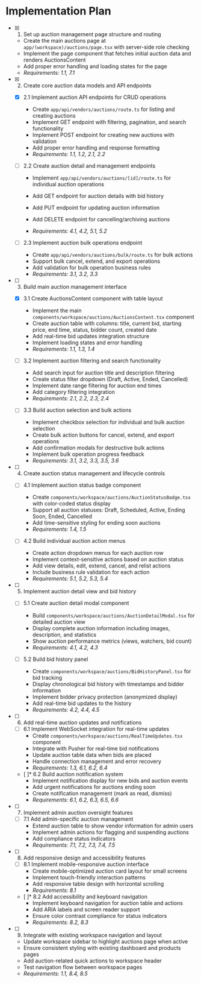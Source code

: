 # Implementation Plan

- [x] 1. Set up auction management page structure and routing


  - Create the main auctions page at `app/(workspace)/auctions/page.tsx` with server-side role checking
  - Implement the page component that fetches initial auction data and renders AuctionsContent
  - Add proper error handling and loading states for the page
  - _Requirements: 1.1, 7.1_



- [x] 2. Create core auction data models and API endpoints


  - [x] 2.1 Implement auction API endpoints for CRUD operations


    - Create `app/api/vendors/auctions/route.ts` for listing and creating auctions
    - Implement GET endpoint with filtering, pagination, and search functionality
    - Implement POST endpoint for creating new auctions with validation
    - Add proper error handling and response formatting
    - _Requirements: 1.1, 1.2, 2.1, 2.2_


  
  - [ ] 2.2 Create auction detail and management endpoints






    - Implement `app/api/vendors/auctions/[id]/route.ts` for individual auction operations
    - Add GET endpoint for auction details with bid history
    - Add PUT endpoint for updating auction information

    - Add DELETE endpoint for cancelling/archiving auctions
    - _Requirements: 4.1, 4.2, 5.1, 5.2_
  
  - [ ] 2.3 Implement auction bulk operations endpoint
    - Create `app/api/vendors/auctions/bulk/route.ts` for bulk actions
    - Support bulk cancel, extend, and export operations
    - Add validation for bulk operation business rules
    - _Requirements: 3.1, 3.2, 3.3_

- [ ] 3. Build main auction management interface
  - [x] 3.1 Create AuctionsContent component with table layout


    - Implement the main `components/workspace/auctions/AuctionsContent.tsx` component
    - Create auction table with columns: title, current bid, starting price, end time, status, bidder count, created date
    - Add real-time bid updates integration structure
    - Implement loading states and error handling
    - _Requirements: 1.1, 1.3, 1.4_
  
  - [ ] 3.2 Implement auction filtering and search functionality
    - Add search input for auction title and description filtering
    - Create status filter dropdown (Draft, Active, Ended, Cancelled)
    - Implement date range filtering for auction end times
    - Add category filtering integration
    - _Requirements: 2.1, 2.2, 2.3, 2.4_
  
  - [ ] 3.3 Build auction selection and bulk actions
    - Implement checkbox selection for individual and bulk auction selection
    - Create bulk action buttons for cancel, extend, and export operations
    - Add confirmation modals for destructive bulk actions
    - Implement bulk operation progress feedback
    - _Requirements: 3.1, 3.2, 3.3, 3.5, 3.6_

- [ ] 4. Create auction status management and lifecycle controls
  - [ ] 4.1 Implement auction status badge component
    - Create `components/workspace/auctions/AuctionStatusBadge.tsx` with color-coded status display
    - Support all auction statuses: Draft, Scheduled, Active, Ending Soon, Ended, Cancelled
    - Add time-sensitive styling for ending soon auctions
    - _Requirements: 1.4, 1.5_
  
  - [ ] 4.2 Build individual auction action menus
    - Create action dropdown menus for each auction row
    - Implement context-sensitive actions based on auction status
    - Add view details, edit, extend, cancel, and relist actions
    - Include business rule validation for each action
    - _Requirements: 5.1, 5.2, 5.3, 5.4_

- [ ] 5. Implement auction detail view and bid history
  - [ ] 5.1 Create auction detail modal component
    - Build `components/workspace/auctions/AuctionDetailModal.tsx` for detailed auction view
    - Display complete auction information including images, description, and statistics
    - Show auction performance metrics (views, watchers, bid count)
    - _Requirements: 4.1, 4.2, 4.3_
  
  - [ ] 5.2 Build bid history panel
    - Create `components/workspace/auctions/BidHistoryPanel.tsx` for bid tracking
    - Display chronological bid history with timestamps and bidder information
    - Implement bidder privacy protection (anonymized display)
    - Add real-time bid updates to the history
    - _Requirements: 4.2, 4.4, 4.5_

- [ ] 6. Add real-time auction updates and notifications
  - [ ] 6.1 Implement WebSocket integration for real-time updates
    - Create `components/workspace/auctions/RealTimeUpdates.tsx` component
    - Integrate with Pusher for real-time bid notifications
    - Update auction table data when bids are placed
    - Handle connection management and error recovery
    - _Requirements: 1.3, 6.1, 6.2, 6.4_
  
  - [ ]* 6.2 Build auction notification system
    - Implement notification display for new bids and auction events
    - Add urgent notifications for auctions ending soon
    - Create notification management (mark as read, dismiss)
    - _Requirements: 6.1, 6.2, 6.3, 6.5, 6.6_

- [ ] 7. Implement admin auction oversight features
  - [ ] 7.1 Add admin-specific auction management
    - Extend auction table to show vendor information for admin users
    - Implement admin actions for flagging and suspending auctions
    - Add compliance status indicators
    - _Requirements: 7.1, 7.2, 7.3, 7.4, 7.5_

- [ ] 8. Add responsive design and accessibility features
  - [ ] 8.1 Implement mobile-responsive auction interface
    - Create mobile-optimized auction card layout for small screens
    - Implement touch-friendly interaction patterns
    - Add responsive table design with horizontal scrolling
    - _Requirements: 8.1_
  
  - [ ]* 8.2 Add accessibility and keyboard navigation
    - Implement keyboard navigation for auction table and actions
    - Add ARIA labels and screen reader support
    - Ensure color contrast compliance for status indicators
    - _Requirements: 8.2, 8.3_

- [ ] 9. Integrate with existing workspace navigation and layout
  - Update workspace sidebar to highlight auctions page when active
  - Ensure consistent styling with existing dashboard and products pages
  - Add auction-related quick actions to workspace header
  - Test navigation flow between workspace pages
  - _Requirements: 1.1, 8.4, 8.5_